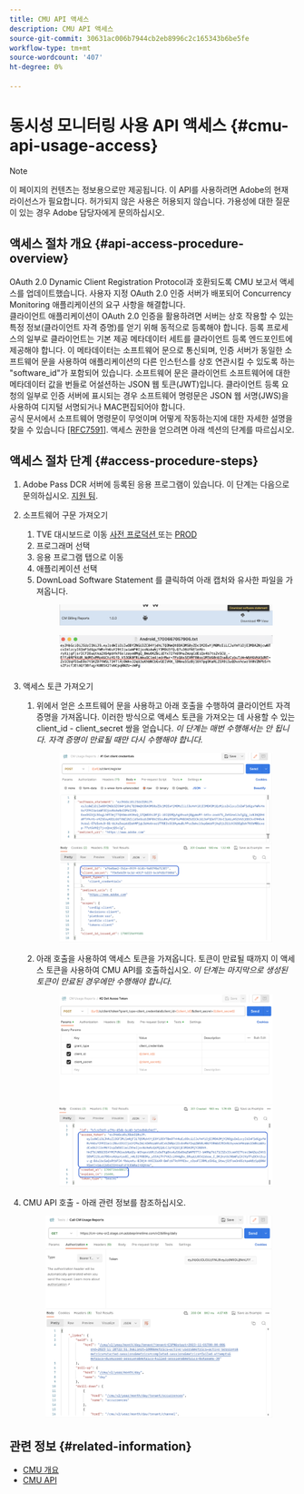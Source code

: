 ```yaml
---
title: CMU API 액세스
description: CMU API 액세스
source-git-commit: 30631ac006b7944cb2eb8996c2c165343b6be5fe
workflow-type: tm+mt
source-wordcount: '407'
ht-degree: 0%

---
```


# 동시성 모니터링 사용 API 액세스 {#cmu-api-usage-access}

>[!NOTE]
>
>이 페이지의 컨텐츠는 정보용으로만 제공됩니다. 이 API를 사용하려면 Adobe의 현재 라이선스가 필요합니다. 허가되지 않은 사용은 허용되지 않습니다. 가용성에 대한 질문이 있는 경우 Adobe 담당자에게 문의하십시오.

## 액세스 절차 개요 {#api-access-procedure-overview}

OAuth 2.0 Dynamic Client Registration Protocol과 호환되도록 CMU 보고서 액세스를 업데이트했습니다.
사용자 지정 OAuth 2.0 인증 서버가 배포되어 Concurrency Monitoring 애플리케이션의 요구 사항을 해결합니다. \
클라이언트 애플리케이션이 OAuth 2.0 인증을 활용하려면 서버는 상호 작용할 수 있는 특정 정보(클라이언트 자격 증명)를 얻기 위해 동적으로 등록해야 합니다. 등록 프로세스의 일부로 클라이언트는 기본 제공 메타데이터 세트를 클라이언트 등록 엔드포인트에 제공해야 합니다.
이 메타데이터는 소프트웨어 문으로 통신되며, 인증 서버가 동일한 소프트웨어 문을 사용하여 애플리케이션의 다른 인스턴스를 상호 연관시킬 수 있도록 하는 &quot;software_id&quot;가 포함되어 있습니다.
소프트웨어 문은 클라이언트 소프트웨어에 대한 메타데이터 값을 번들로 어설션하는 JSON 웹 토큰(JWT)입니다. 클라이언트 등록 요청의 일부로 인증 서버에 표시되는 경우 소프트웨어 명령문은 JSON 웹 서명(JWS)을 사용하여 디지털 서명되거나 MAC편집되어야 합니다. \
공식 문서에서 소프트웨어 명령문이 무엇이며 어떻게 작동하는지에 대한 자세한 설명을 찾을 수 있습니다  <a href="https://datatracker.ietf.org/doc/html/rfc7591" target="_blank">[RFC7591]</a>.
액세스 권한을 얻으려면 아래 섹션의 단계를 따르십시오.

## 액세스 절차 단계 {#access-procedure-steps}

1. Adobe Pass DCR 서버에 등록된 응용 프로그램이 있습니다. 이 단계는 다음으로 문의하십시오. [지원 팀](mailto:tve-support@adobe.com).
2. 소프트웨어 구문 가져오기
   1. TVE 대시보드로 이동 <a href="https://console-preprod.auth.adobe.com/#!/" target="_blank"> 사전 프로덕션 </a> 또는 <a href="https://console.auth.adobe.com/" target="_blank">PROD</a>
   2. 프로그래머 선택
   3. 응용 프로그램 탭으로 이동
   4. 애플리케이션 선택
   5. DownLoad Software Statement 를 클릭하여 아래 캡처와 유사한 파일을 가져옵니다.
      <figure>
          <img src="assets/software_statement_1_download.png"
               alt="소프트웨어 구문 다운로드">
       </figure>
      <figure>
          <img src="assets/software_statement_2.png"
               alt="소프트웨어 구문 샘플">
       </figure>

3. 액세스 토큰 가져오기
   1. 위에서 얻은 소프트웨어 문을 사용하고 아래 호출을 수행하여 클라이언트 자격 증명을 가져옵니다. 이러한 방식으로 액세스 토큰을 가져오는 데 사용할 수 있는 client_id - client_secret 쌍을 얻습니다.
      *이 단계는 매번 수행해서는 안 됩니다. 자격 증명이 만료될 때만 다시 수행해야 합니다.*
      <figure>
          <img src="assets/dcr_request_1_get_client_credentials.png"
               alt="클라이언트 자격 증명 가져오기">
       </figure>

   2. 아래 호출을 사용하여 액세스 토큰을 가져옵니다. 토큰이 만료될 때까지 이 액세스 토큰을 사용하여 CMU API를 호출하십시오.
      *이 단계는 마지막으로 생성된 토큰이 만료된 경우에만 수행해야 합니다.*
      <figure>
          <img src="assets/dcr_get_access_token_call.png"
               alt="액세스 토큰 가져오기">
       </figure>

4. CMU API 호출 - 아래 관련 정보를 참조하십시오.
   <figure>
          <img src="assets/call_cmu_reports_sample.png"
               alt="CMU API 호출">
       </figure>

## 관련 정보 {#related-information}

* [CMU 개요](/help/concurrency-monitoring/cm-usage-reports.md)
* [CMU API](/help/concurrency-monitoring/cmu-api.md)
